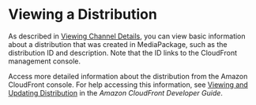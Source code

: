 # Viewing a Distribution<a name="cdns-view"></a>

As described in [Viewing Channel Details](channels-view.md), you can view basic information about a distribution that was created in MediaPackage, such as the distribution ID and description\. Note that the ID links to the CloudFront management console\.

Access more detailed information about the distribution from the Amazon CloudFront console\. For help accessing this information, see [Viewing and Updating Distribution](https://docs.aws.amazon.com/AmazonCloudFront/latest/DeveloperGuide/HowToUpdateDistribution.html) in the *Amazon CloudFront Developer Guide*\.